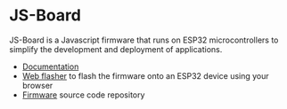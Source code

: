# JS-Board

JS-Board is a Javascript firmware that runs on ESP32 microcontrollers to simplify the
development and deployment of applications.

- [Documentation](js-board//docs)
- [Web flasher](js-board//flasher) to flash the firmware onto an ESP32 device using your browser
- [Firmware](https://github.com/js-board/js-board) source code repository
